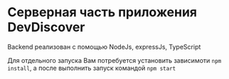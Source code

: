 # Серверная часть приложения DevDiscover

Backend реализован с помощью NodeJs, expressJs, TypeScript

Для отдельного запуска Вам потребуется установить зависимоти `npm install`, а после выполнить запуск командой `npm start`
